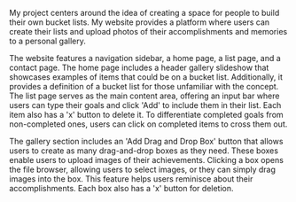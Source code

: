 My project centers around the idea of creating a space for people to build their own bucket lists. My website provides a platform where users can create their lists and upload photos of their accomplishments and memories to a personal gallery.

The website features a navigation sidebar, a home page, a list page, and a contact page. The home page includes a header gallery slideshow that showcases examples of items that could be on a bucket list. Additionally, it provides a definition of a bucket list for those unfamiliar with the concept. The list page serves as the main content area, offering an input bar where users can type their goals and click 'Add' to include them in their list. Each item also has a 'x' button to delete it. To differentiate completed goals from non-completed ones, users can click on completed items to cross them out.

The gallery section includes an 'Add Drag and Drop Box' button that allows users to create as many drag-and-drop boxes as they need. These boxes enable users to upload images of their achievements. Clicking a box opens the file browser, allowing users to select images, or they can simply drag images into the box. This feature helps users reminisce about their accomplishments. Each box also has a 'x' button for deletion.